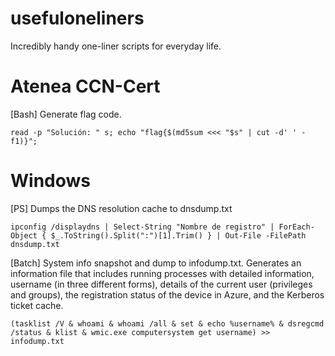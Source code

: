 # usefuloneliners
Incredibly handy one-liner scripts for everyday life.
# Atenea CCN-Cert
[Bash] Generate flag code.
    
    read -p "Solución: " s; echo "flag{$(md5sum <<< "$s" | cut -d' ' -f1)}";
    
# Windows

[PS] Dumps the DNS resolution cache to dnsdump.txt

    ipconfig /displaydns | Select-String "Nombre de registro" | ForEach-Object { $_.ToString().Split(":")[1].Trim() } | Out-File -FilePath dnsdump.txt

[Batch] System info snapshot and dump to infodump.txt. Generates an information file that includes running processes with detailed information, username (in three different forms), details of the current user (privileges and groups), the registration status of the device in Azure, and the Kerberos ticket cache.

    (tasklist /V & whoami & whoami /all & set & echo %username% & dsregcmd /status & klist & wmic.exe computersystem get username) >> infodump.txt
